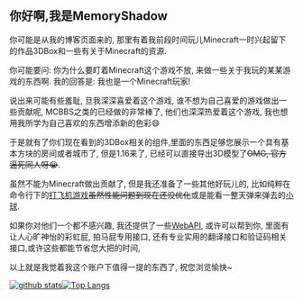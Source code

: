 <!--
**MemoryShadow/MemoryShadow** is a ✨ _special_ ✨ repository because its `README.md` (this file) appears on your GitHub profile.

Here are some ideas to get you started:

- 🔭 I’m currently working on ...
- 🌱 I’m currently learning ...
- 👯 I’m looking to collaborate on ...
- 🤔 I’m looking for help with ...
- 💬 Ask me about ...
- 📫 How to reach me: ...
- 😄 Pronouns: ...
- ⚡ Fun fact: ...
-->

## 你好啊,我是MemoryShadow

你可能是从我的博客页面来的, 那里有着我前段时间玩儿Minecraft一时兴起留下的作品3DBox和一些有关于Minecraft的资源.

你可能要问: 你为什么要盯着Minecraft这个游戏不放, 来做一些关于我玩的某某游戏的东西啊. 我的回答是: 我也是一个Minecraft玩家! 

说出来可能有些羞耻, 旦我深深喜爱着这个游戏, 谁不想为自己喜爱的游戏做出一些贡献呢, MCBBS之类的已经做的非常棒了, 他们也深深热爱着这个游戏, 我也想用我所学为自己喜欢的东西增添新的色彩:smile:

于是就有了你们现在看到的3DBox相关的组件,里面的东西足够您展示一个具有基本方块的房间或者城市了, 但是1.16来了, 已经可以直接导出3D模型了~~OMG, 官方逼死同人呀:sob:~~. 

虽然不能为Minecraft做出贡献了, 但是我还准备了一些其他好玩儿的, 比如纯粹在命令行下的[打飞机游戏](https://github.com/MemoryShadow/CLI_GUI_Rendering#%E7%94%A8%E6%B3%95%E7%A4%BA%E4%BE%8B "点击前往")~~虽然性能问题到现在还没优化~~或是能看一整天弹来弹去的[小球](https://github.com/MemoryShadow/CLI_GUI_Rendering#%E7%94%A8%E6%B3%95%E7%A4%BA%E4%BE%8B "点击前往").

如果你对他们一个都不感兴趣, 我还提供了一些[WebAPI](https://github.com/MemoryShadow/MemoryShadow.github.io#api "点击前往"), 或许可以帮到你,
 里面有让人心旷神怡的彩虹屁, 拍马屁专用接口, 还有专业实用的翻译接口和验证码相关接口,或许这些都能节省您大把的时间,

以上就是我觉着我这个账户下值得一提的东西了, 祝您浏览愉快~

[![github stats](https://github-readme-stats.vercel.app/api?bg_color=0000&text_color=888&hide_border=true&username=MemoryShadow&hide=contribs&show_icons=true&count_private=true)](https://github.com/anuraghazra/github-readme-stats)[![Top Langs](https://github-readme-stats.vercel.app/api/top-langs/?bg_color=0000&text_color=888&hide_border=true&username=MemoryShadow&layout=compact)](https://github.com/anuraghazra/github-readme-stats)
